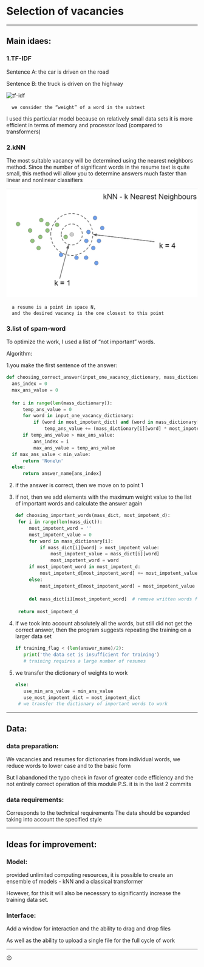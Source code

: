# Selection of vacancies
___
## Main idaes: 
### 1.TF-IDF
  Sentence A: the car is driven on the road
  
  Sentence B: the truck is driven on the highway
  
  ![tf-idf](https://github.com/djitoro/RTU_LAB_textProject/blob/main/pictures/tf-idf-4.png)
      
      we consider the “weight” of a word in the subtext
 
  I used this particular model because on relatively small data sets it is more efficient in terms of memory and processor load (compared to transformers)
### 2.kNN
  The most suitable vacancy will be determined using the nearest neighbors method. Since the number of significant words in the resume text is quite small, this method will allow you to determine answers much faster than linear and nonlinear classifiers

   ![kNN](https://github.com/djitoro/RTU_LAB_textProject/blob/main/pictures/kNN.png)

      a resume is a point in space N, 
      and the desired vacancy is the one closest to this point
### 3.list of spam-word
  To optimize the work, I used a list of “not important” words.
  
  Algorithm: 
  
  1.you make the first sentence of the answer: 
  ```python
  def choosing_correct_answer(input_one_vacancy_dictionary, mass_dictionary, answer_name, most_impotent_dict, min_value):
    ans_index = 0
    max_ans_value = 0

    for i in range(len(mass_dictionary)):
        temp_ans_value = 0
        for word in input_one_vacancy_dictionary:
            if (word in most_impotent_dict) and (word in mass_dictionary[i]):
                temp_ans_value += (mass_dictionary[i][word] * most_impotent_dict[word])
        if temp_ans_value > max_ans_value:
            ans_index = i
            max_ans_value = temp_ans_value
    if max_ans_value < min_value:
        return 'None\n'
    else:
        return answer_name[ans_index]
```

2. if the answer is correct, then we move on to point 1
   
3. if not, then we add elements with the maximum weight value to the list of important words and calculate the answer again
   ```python
   def choosing_important_words(mass_dict, most_impotent_d):
    for i in range(len(mass_dict)):
        most_impotent_word = ''
        most_impotent_value = 0
        for word in mass_dictionary[i]:
            if mass_dict[i][word] > most_impotent_value:
                most_impotent_value = mass_dict[i][word]
                most_impotent_word = word
        if most_impotent_word in most_impotent_d:
            most_impotent_d[most_impotent_word] += most_impotent_value
        else:
            most_impotent_d[most_impotent_word] = most_impotent_value

        del mass_dict[i][most_impotent_word]  # remove written words from the list
        
    return most_impotent_d
   ```
5. if we took into account absolutely all the words, but still did not get the correct answer, then the program suggests repeating the training on a larger data set
   ```python
   if training_flag < (len(answer_name)/2):
      print('the data set is insufficient for training')
      # training requires a large number of resumes      
   ```
6. we transfer the dictionary of weights to work
   ```python
   else:
      use_min_ans_value = min_ans_value
      use_most_impotent_dict = most_impotent_dict
    # we transfer the dictionary of important words to work
   ```
___ 
## Data: 
### data preparation:
We vacancies and resumes for dictionaries from individual words, we reduce words to lower case and to the basic form

But I abandoned the typo check in favor of greater code efficiency and the not entirely correct operation of this module 
P.S. it is in the last 2 commits

### data requirements:
Corresponds to the technical requirements The data should be expanded taking into account the specified style

___
## Ideas for improvement: 
### Model: 
provided unlimited computing resources, it is possible to create an ensemble of models - kNN and a classical transformer

However, for this it will also be necessary to significantly increase the training data set.
### Interface: 
Add a window for interaction and the ability to drag and drop files

As well as the ability to upload a single file for the full cycle of work
___

:wink:
